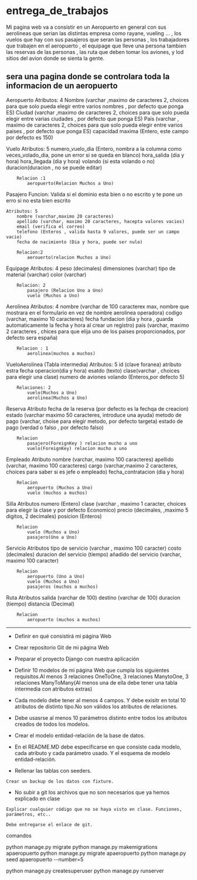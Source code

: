 # entrega_de_trabajos
Mi pagina web va a consistir en un Aeropuerto en general con sus aerolineas que serian las distintas empresa como rayane, vueling ... ,
los vuelos que hay con sus pasajeros que seran las personas , los trabajadores que trabajen en el aeropuerto , el equipage que lleve una persona tambien las reservas de las personas , las ruta que deben tomar los aviones, y lod sitios del avion donde se sienta la gente.

sera una pagina donde se controlara toda la informacion de un aeropuerto 
-------------------------------------------------------------------------------------------------------------------------------------------
Aeropuerto
    Atributos: 4
        Nombre (varchar ,maximo de caracteres 2, choices para que solo pueda elegir entre varios nombres , por defecto que ponga ES)
        Ciudad (varchar ,maximo de caracteres 2, choices para que solo pueda elegir entre varias ciudades , por defecto que ponga ES)
        País (varchar , maximo de caracteres 2, choices para que solo pueda elegir entre varios paises , por defecto que ponga ES)
        capacidad maxima (Entero, este campo por defecto es 150)

Vuelo
    Atributos: 5
        numero_vuelo_dia (Entero, nombra a la columna como veces_volado_dia, pone un error si se queda en blanco)
        hora_salida (dia y hora)
        hora_llegada (dia y hora)
        volando (si esta volando o no)
        duracion(duracion , no se puede editar)

        Relacion :1
            aeropuerto(Relacion Muchos a Uno) 

Pasajero
    Funcion:
        Valida si el dominio esta bien o no escrito y te pone un erro si no esta bien escrito

    Atributos: 5
        nombre (varchar,maximo 20 caracteres)
        apellido (varchar, maximo 20 caracteres, hacepta valores vacios)
        email (verifica el correo)
        telefono (Enteros , valida hasta 9 valores, puede ser un campo vacio)
        fecha de nacimiento (Dia y hora, puede ser nulo)

        Relacion:2
            aerouerto(relacion Muchos a Uno)

Equipage
    Atributos: 4
        peso (decimales)
        dimensiones (varchar)
        tipo de material (varchar)
        color (varchar)

        Relacion: 2
            pasajero (Relacion Uno a Uno)
            vuelo (Muchos a Uno)

Aerolinea
    Atributos: 4
        nombre (varchar de 100 caracterex max, nombre que mostrara en el formulario en vez de nombre aerolinea operadora)
        codigo (varchar, maximo 10 caracteres)
        fecha fundacion (dia y hora , guarda automaticamente la fecha y hora al crear un registro)
        pais (varchar, maximo 2 caracteres , chices para que elija uno de los paises proporcionados, por defecto sera españa)

        Relacion : 1
            aerolinea(muchos a muchos)

VueloAerolinea (Tabla intermedia)
    Atributos: 5
        id (clave foranea) atributo estra
        fecha operacion(dia y hora)
        esatdo (texto)
        clase(varchar , choices para elegir una clase)
        numero de aviones volando (Enteros,por defecto 5)

        Relaciones: 2
            vuelo(Muchos a Uno)
            aerolinea(Muchos a Uno)

Reserva
    Atributo
        fecha de la reserva (por defecto es la fechqa de creacion)
        estado (varchar maximo 50 caracteres, introduce una ayuda)
        metodo de pago (varchar, choise para elegir metodo, por defecto targeta)
        estado de pago (verdad o falso , por defecto falso)

        Relacion
            pasajero(ForeignKey ) relacion mucho a uno
            vuelo(ForeignKey) relacion mucho a uno

Empleado
    Atributo
        nombre (varchar, maximo 100 caracteres)
        apellido (varchar, maximo 100 caracteres)
        cargo (varchar,maximo 2 caracteres, choices para saber si es jefe o empleado)
        fecha_contratacion (dia y hora)

        Relacion
            aeropuerto (Muchos a Uno)
            vuelo (muchos a muchos)

Silla
    Atributos
        numero (Entero)
        clase (varchar , maximo 1 caracter, choices para elegir la clase y por defecto Economico)
        precio (decimales, ,maximo 5 digitos, 2 decimales)
        posicion (Enteros)

        Relacion
            vuelo (Muchos a Uno)
            pasajero(Uno a Uno)

Servicio
    Atributos
        tipo de servicio (varchar , maximo 100 caracter)
        costo (decimales)
        duracion del servicio (tiempo)
        añadido del servicio (varchar, maximo 100 caracter)

        Relacion
            aeropuerto (Uno a Uno)
            vuelo (Muchos a Uno)
            pasajeros (muchos a muchos)

Ruta
    Atributos
        salida (varchar de 100)
        destino (varchar de 100)
        duracion (tiempo)
        distancia (Decimal)

        Relacion
            aeropuerto (muchos a muchos)

-------------------------------------------------------------------------------------------------------------------
*    Definir en qué consistirá mi página Web

*    Crear repositorio Git de mi página Web

*    Preparar el proyecto Django con nuestra aplicación

*    Definir 10 modelos de mi página Web que cumpla los siguientes requisitos.Al menos 3 relaciones OneToOne, 3 relaciones ManytoOne, 3 relaciones       ManyToMany(Al menos una de ella debe tener una tabla intermedia con atributos extras)

*    Cada modelo debe tener al menos 4 campos.  Y debe exisitr en total 10 atributos de distinto tipo.No son válidos los atributos de relaciones.

*    Debe usasrse al menos 10 parámetros distinto entre todos los atributos creados de todos los modelos.

*    Crear el modelo entidad-relación de la base de datos.

*    En el README.MD debe especificarse en que consiste cada modelo, cada atributo y cada parámetro usado. Y el esquema de modelo entidad-relación.

*    Rellenar las tablas con seeders.

    Crear un backup de los datos con fixture.

*    No subir a git los archivos que no son necesarios que ya hemos explicado en clase

    Explicar cualquier código que no se haya visto en clase. Funciones, parámetros, etc..

    Debe entregarse el enlace de git.



comandos 

python manage.py migrate
python manage.py makemigrations apaeropuerto
python manage.py migrate apaeropuerto
python manage.py seed apaeropuerto --number=5

python manage.py createsuperuser
python manage.py runserver